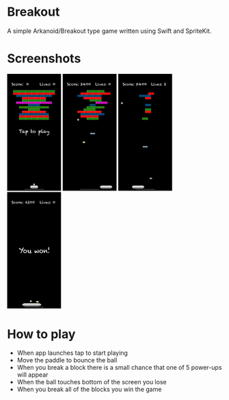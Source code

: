 # Breakout
A simple Arkanoid/Breakout type game written using Swift and SpriteKit.

# Screenshots
<p float = "left">
  <img src = "https://github.com/jacksonafide/breakout/blob/master/images/mainUI.png" width = "25%" height = "25%"/>
  <img src = "https://github.com/jacksonafide/breakout/blob/master/images/inGame1.png" width = "25%" height = "25%"/>
  <img src = "https://github.com/jacksonafide/breakout/blob/master/images/inGame2.png" width = "25%" height = "25%"/>
  <img src = "https://github.com/jacksonafide/breakout/blob/master/images/winScreen.png" width = "25%" height = "25%"/>
</p>

# How to play
* When app launches tap to start playing
* Move the paddle to bounce the ball
* When you break a block there is a small chance that one of 5 power-ups will appear
* When the ball touches bottom of the screen you lose
* When you break all of the blocks you win the game

